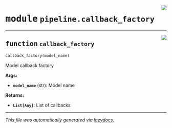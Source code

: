 <!-- markdownlint-disable -->

<a href="../../src/pipeline/callback_factory.py#L0"><img align="right" style="float:right;" src="https://img.shields.io/badge/-source-cccccc?style=flat-square"></a>

# <kbd>module</kbd> `pipeline.callback_factory`





---

<a href="../../src/pipeline/callback_factory.py#L4"><img align="right" style="float:right;" src="https://img.shields.io/badge/-source-cccccc?style=flat-square"></a>

## <kbd>function</kbd> `callback_factory`

```python
callback_factory(model_name)
```

Model callback factory 



**Args:**
 
 - <b>`model_name`</b> (str):  Model name 



**Returns:**
 
 - <b>`List[Any]`</b>:  List of callbacks 




---

_This file was automatically generated via [lazydocs](https://github.com/ml-tooling/lazydocs)._
